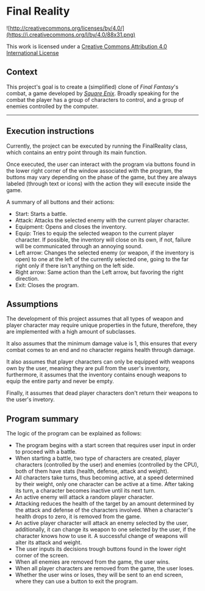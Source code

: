 Final Reality
=============

![http://creativecommons.org/licenses/by/4.0/](https://i.creativecommons.org/l/by/4.0/88x31.png)

This work is licensed under a 
[Creative Commons Attribution 4.0 International License](http://creativecommons.org/licenses/by/4.0/)

Context
-------

This project's goal is to create a (simplified) clone of _Final Fantasy_'s combat, a game developed
by [_Square Enix_](https://www.square-enix.com).
Broadly speaking for the combat the player has a group of characters to control, and a group of 
enemies controlled by the computer.

---

Execution instructions
----------------------
Currently, the project can be executed by running the FinalReality class, which contains an entry point
through its main function.

Once executed, the user can interact with the program via buttons found in the lower right corner of the window
associated with the program, the buttons may vary depending on the phase of the game, but they are always
labeled (through text or icons) with the action they will execute inside the game.

A summary of all buttons and their actions:<br>
- Start: Starts a battle.
- Attack: Attacks the selected enemy with the current player character.
- Equipment: Opens and closes the inventory.
- Equip: Tries to equip the selected weapon to the current player character. If possible, the inventory will close
on its own, if not, failure will be communicated through an annoying sound.
- Left arrow: Changes the selected enemy (or weapon, if the inventory is open) to one at the left of the currently 
selected one, going to the far right only if there isn't anything on the left side.
- Right arrow: Same action than the Left arrow, but favoring the right direction.
- Exit: Closes the program.

Assumptions
-----------
The development of this project assumes that all types of weapon and player character may require
unique properties in the future, therefore, they are implemented with a high amount of subclasses.

It also assumes that the minimum damage value is 1, this ensures that every combat comes to an end
and no character regains health through damage.

It also assumes that player characters can only be equipped with weapons own by the user,
meaning they are pull from the user's inventory, furthermore, it assumes that the inventory
contains enough weapons to equip the entire party and never be empty.

Finally, it assumes that dead player characters don't return their weapons to the user's invetory.

Program summary
---------------
The logic of the program can be explained as follows:<br>
- The program begins with a start screen that requires user input in order to proceed with a battle.
- When starting a battle, two type of characters are created, player characters (controlled by the user) and enemies 
(controlled by the CPU), both of them have stats (health, defense, attack and weight).
- All characters take turns, thus becoming active, at a speed determined by their weight, 
only one character can be active at a time. After taking its turn, a character becomes inactive until its next turn.
- An active enemy will attack a random player character.
- Attacking reduces the health of the target by an amount determined by the attack and defense of the characters 
involved. When a character's health drops to zero, it is removed from the game.
- An active player character will attack an enemy selected by the user, additionally, it can change its weapon
to one selected by the user, if the character knows how to use it. A successful change of weapons will alter its 
attack and weight.
- The user inputs its decisions trough buttons found in the lower right corner of the screen.
- When all enemies are removed from the game, the user wins.
- When all player characters are removed from the game, the user loses.
- Whether the user wins or loses, they will be sent to an end screen, where they can use a button to exit the program.